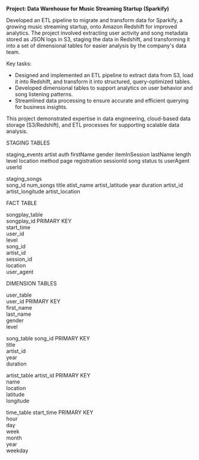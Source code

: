 **Project: Data Warehouse for Music Streaming Startup (Sparkify)**

Developed an ETL pipeline to migrate and transform data for Sparkify, a growing music streaming startup, onto Amazon Redshift for improved analytics. The project involved extracting user activity and song metadata stored as JSON logs in S3, staging the data in Redshift, and transforming it into a set of dimensional tables for easier analysis by the company's data team.

Key tasks:

- Designed and implemented an ETL pipeline to extract data from S3, load it into Redshift, and transform it into structured, query-optimized tables.
- Developed dimensional tables to support analytics on user behavior and song listening patterns.
- Streamlined data processing to ensure accurate and efficient querying for business insights.

This project demonstrated expertise in data engineering, cloud-based data storage (S3/Redshift), and ETL processes for supporting scalable data analysis.

STAGING TABLES  

staging_events
artist
auth
firstName
gender
itemInSession
lastName
length
level
location
method
page
registration
sessionId
song
status
ts
userAgent
userId

staging_songs  
song_id
num_songs
title
atist_name
artist_latitude
year
duration
artist_id
artist_longitude
artist_location

FACT TABLE

songplay_table  
songplay_id PRIMARY KEY  
start_time  
user_id  
level  
song_id  
artist_id  
session_id  
location  
user_agent  

DIMENSION TABLES

user_table  
user_id PRIMARY KEY  
first_name  
 last_name  
 gender  
 level

song_table
song_id PRIMARY KEY  
title  
 artist_id  
 year  
 duration

artist_table
artist_id PRIMARY KEY  
name  
 location  
 latitude  
 longitude

time_table
start_time PRIMARY KEY  
hour  
 day  
 week  
 month  
 year  
 weekday
